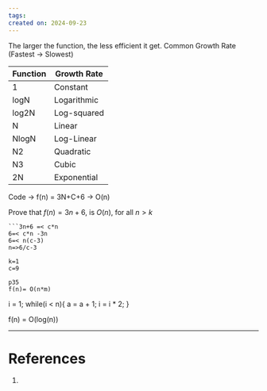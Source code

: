 ```yaml
---
tags: 
created on: 2024-09-23
---
```


The larger the function, the less efficient it get.
Common Growth Rate (Fastest → Slowest)

| Function | Growth Rate |
| -------- | ----------- |
| 1        | Constant    |
| logN     | Logarithmic |
| log2N    | Log-squared |
| N        | Linear      |
| NlogN    | Log-Linear  |
| N2       | Quadratic   |
| N3       | Cubic       |
| 2N       | Exponential |



Code → f(n) = 3N+C+6 → O(n)

Prove that $f(n) = 3n+6$, is $O(n)$, for all $n > k$

```
```3n+6 =< c*n
6=< c*n -3n
6=< n(c-3)
n=>6/c-3

k=1
c=9

p35
f(n)= O(n*m)
```

i = 1;
while(i < n){
a = a + 1;
i = i * 2;
}

f(n) = O(log(n))

---
# References
1. 